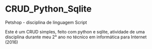 # CRUD_Python_Sqlite
Petshop - disciplina de linguagem Script 


Este é um CRUD simples, feito com python e sqlite, atividade de uma disciplina durante meu 2° ano no técnico em informática para Internet (2016)
